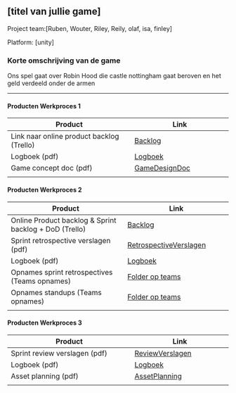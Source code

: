 ## [titel van jullie game]
Project team:[Ruben, Wouter, Riley, Reily, olaf, isa, finley]

Platform:
[unity]

### Korte omschrijving van de game
Ons spel gaat over Robin Hood die castle nottingham gaat beroven en het geld verdeeld onder de armen

---
#### Producten Werkproces 1
| Product  | Link |
| ------ |  ------ |
| Link naar online product backlog (Trello) | [Backlog]
| Logboek (pdf)                             | [Logboek]
| Game concept doc (pdf)                    | [GameDesignDoc]
|<img width=500/>|<img width=300/>|
   
#### Producten Werkproces 2
| Product  | Link |
| ------ |  ------ |
| Online Product backlog & Sprint backlog + DoD (Trello)    | [Backlog]
| Sprint retrospective verslagen (pdf)                      | [RetrospectiveVerslagen]
| Logboek (pdf)                                             | [Logboek]
| Opnames sprint retrospectives (Teams opnames)             | [Folder op teams]
| Opnames standups (Teams opnames)                          | [Folder op teams]
|<img width=500/>|<img width=300/>|
   
#### Producten Werkproces 3
| Product  | Link |
| ------ |  ------ |
| Sprint review verslagen (pdf)         | [ReviewVerslagen]
| Logboek (pdf)                         | [Logboek]
| Asset planning (pdf)                  | [AssetPlanning]
|<img width=500/>|<img width=300/>|

   [Backlog]: <https://trello.com/b/793py92Y/mythe>
   [Logboek]: <https://trello.com/b/LrU0dy5l/mythe-logboek>
   [GameDesignDoc]: <https://github.com/BerendWeij/agp_inlever_template/blob/master/producten/GameDesignDoc.pdf>
   [RetrospectiveVerslagen]: <https://github.com/BerendWeij/agp_inlever_template/blob/master/producten/RetrospectiveVerslagen.pdf>
   [ReviewVerslagen]: <https://github.com/rzfvansuijdam/agp_inlever_template/blob/master/producten/ReviewVerslagen.pdf>
   [Folder op teams]: <https://teams.microsoft.com/_#/school/files/Team%2011?threadId=19%3A816fc2b3f6174c889893e55b6c295356%40thread.tacv2&replyChainId=1624263335371&ctx=channel&context=Team%252011&rootfolder=%252Fteams%252FMytheGDGA2021-Team11%252FGedeelde%2520documenten%252FTeam%252011>
   [AssetPlanning]: <https://github.com/BerendWeij/agp_inlever_template/blob/master/producten/AssetPlanning.pdf>
   
